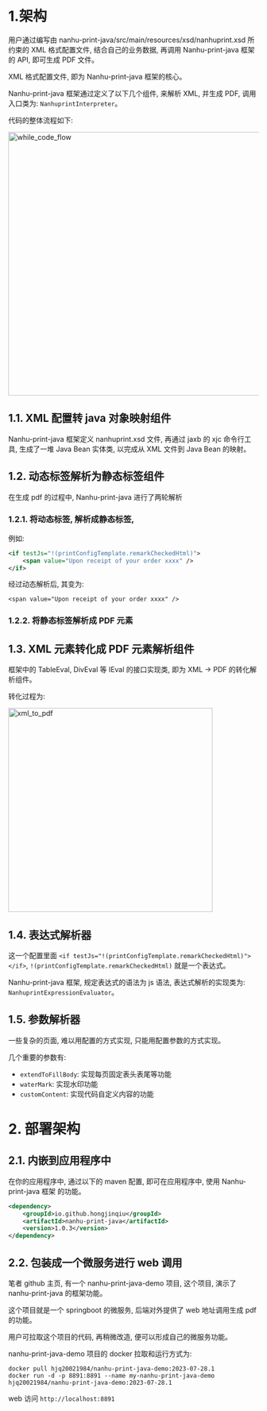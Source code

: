 # 1.架构

用户通过编写由 nanhu-print-java/src/main/resources/xsd/nanhuprint.xsd 所约束的 XML 格式配置文件, 结合自己的业务数据, 
再调用 Nanhu-print-java 框架的 API, 即可生成 PDF 文件。

XML 格式配置文件, 即为 Nanhu-print-java 框架的核心。

Nanhu-print-java 框架通过定义了以下几个组件, 来解析 XML, 并生成 PDF, 调用入口类为: `NanhuprintInterpreter`。

代码的整体流程如下:

<img width="531" alt="while_code_flow" src="https://github.com/hongjinqiu/nanhu-print-java/assets/1661806/e261f56e-c511-4813-8907-e3bdba235e69">

	 
## 1.1. XML 配置转 java 对象映射组件
Nanhu-print-java 框架定义 nanhuprint.xsd 文件, 再通过 jaxb 的 xjc 命令行工具, 生成了一堆 Java Bean 实体类, 	以完成从 XML 文件到 Java Bean 的映射。

## 1.2. 动态标签解析为静态标签组件

在生成 pdf 的过程中, Nanhu-print-java 进行了两轮解析

### 1.2.1. 将动态标签, 解析成静态标签,
例如:
```xml
<if testJs="!(printConfigTemplate.remarkCheckedHtml)">
    <span value="Upon receipt of your order xxxx" />
</if>
```

经过动态解析后, 其变为:

`<span value="Upon receipt of your order xxxx" />`

### 1.2.2. 将静态标签解析成 PDF 元素

## 1.3. XML 元素转化成 PDF 元素解析组件

框架中的 TableEval, DivEval 等 IEval 的接口实现类,  即为 XML -> PDF 的转化解析组件。

转化过程为:

<img width="411" alt="xml_to_pdf" src="https://github.com/hongjinqiu/nanhu-print-java/assets/1661806/11fc0bd0-f898-4ef4-81ae-4768b20ed92d">

## 1.4. 表达式解析器
这一个配置里面 `<if testJs="!(printConfigTemplate.remarkCheckedHtml)"></if>`, `!(printConfigTemplate.remarkCheckedHtml)` 就是一个表达式。

Nanhu-print-java 框架, 规定表达式的语法为 js 语法, 表达式解析的实现类为: `NanhuprintExpressionEvaluator`。

## 1.5. 参数解析器
一些复杂的页面, 难以用配置的方式实现, 只能用配置参数的方式实现。

几个重要的参数有:

- `extendToFillBody`: 实现每页固定表头表尾等功能
- `waterMark`: 实现水印功能
- `customContent`: 实现代码自定义内容的功能

# 2. 部署架构

## 2.1. 内嵌到应用程序中
在你的应用程序中, 通过以下的 maven 配置, 即可在应用程序中, 使用 Nanhu-print-java 框架 的功能。
```xml
<dependency>
    <groupId>io.github.hongjinqiu</groupId>
    <artifactId>nanhu-print-java</artifactId>
    <version>1.0.3</version>
</dependency>
```

## 2.2. 包装成一个微服务进行 web 调用
笔者 github 主页, 有一个 nanhu-print-java-demo 项目, 这个项目, 演示了 nanhu-print-java 的框架功能。

这个项目就是一个 springboot 的微服务, 后端对外提供了 web 地址调用生成 pdf 的功能。

用户可拉取这个项目的代码, 再稍微改造, 便可以形成自己的微服务功能。

nanhu-print-java-demo 项目的 docker 拉取和运行方式为:
```
docker pull hjq20021984/nanhu-print-java-demo:2023-07-28.1
docker run -d -p 8891:8891 --name my-nanhu-print-java-demo hjq20021984/nanhu-print-java-demo:2023-07-28.1
```

web 访问 `http://localhost:8891`
